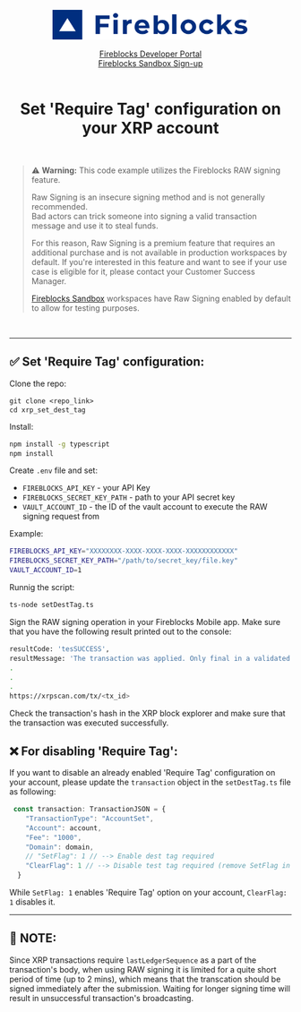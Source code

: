 <p align="center">
  <img src="./logo.svg" width="350" alt="accessibility text">
</p>
<div align="center">

  [Fireblocks Developer Portal](https://developers.fireblocks.com) </br>
  [Fireblocks Sandbox Sign-up](https://www.fireblocks.com/developer-sandbox-sign-up/) <br/><br/>
  <h1> Set 'Require Tag' configuration on your XRP account </h1>
</div>
<br/>


> :warning: **Warning:** 
> This code example utilizes the Fireblocks RAW signing feature. 
> 
> Raw Signing is an insecure signing method and is not generally recommended.  
> Bad actors can trick someone into signing a valid transaction message and use it to steal funds.
> 
> For this reason, Raw Signing is a premium feature that requires an additional purchase and is not available in production workspaces by default. 
> If you're interested in this feature and want to see if your use case is eligible for it, please contact your Customer Success Manager.
> 
> [Fireblocks Sandbox](https://developers.fireblocks.com/docs/sandbox-quickstart)  workspaces have Raw Signing enabled by default to allow for testing purposes.
<br/>
<hr/>


## ✅ Set 'Require Tag' configuration:

Clone the repo:
``` 
git clone <repo_link>
cd xrp_set_dest_tag
```

Install:

```bash
npm install -g typescript
npm install
```

Create `.env` file and set:
- `FIREBLOCKS_API_KEY` - your API Key
- `FIREBLOCKS_SECRET_KEY_PATH` - path to your API secret key
- `VAULT_ACCOUNT_ID` - the ID of the vault account to execute the RAW signing request from

Example:
```bash
FIREBLOCKS_API_KEY="XXXXXXXX-XXXX-XXXX-XXXX-XXXXXXXXXXXX"
FIREBLOCKS_SECRET_KEY_PATH="/path/to/secret_key/file.key"
VAULT_ACCOUNT_ID=1 
```

Runnig the script:

```bash
ts-node setDestTag.ts
```

Sign the RAW signing operation in your Fireblocks Mobile app.
Make sure that you have the following result printed out to the console:

```bash
resultCode: 'tesSUCCESS',
resultMessage: 'The transaction was applied. Only final in a validated ledger.'
.
.
.
https://xrpscan.com/tx/<tx_id>
```
Check the transaction's hash in the XRP block explorer and make sure that the transaction was executed successfully.

## ❌ For disabling 'Require Tag':
If you want to disable an already enabled 'Require Tag' configuration on your account, please update the `transaction` object in the `setDestTag.ts` file as following:

```js
 const transaction: TransactionJSON = {
    "TransactionType": "AccountSet",
    "Account": account,
    "Fee": "1000",
    "Domain": domain,
    // "SetFlag": 1 // --> Enable dest tag required 
    "ClearFlag": 1 // --> Disable test tag required (remove SetFlag in this case)
  }
```

While `SetFlag: 1` enables 'Require Tag' option on your account, `ClearFlag: 1` disables it.

---

## 📌 NOTE:
Since XRP transactions require `lastLedgerSequence` as a part of the transaction's body, when using RAW signing it is limited for a quite short period of time (up to 2 mins), which means that the transcation should be signed immediately after the submission. Waiting for longer signing time will result in unsuccessful transaction's broadcasting.
